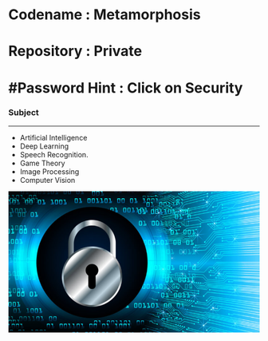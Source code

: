 # Codename : Metamorphosis
# Repository : Private
# #Password Hint : Click on Security 

### Subject 
---
- Artificial Intelligence 
- Deep Learning 
- Speech Recognition.
- Game Theory
- Image Processing
- Computer Vision


[![Metamorphosis](private.jpg)](https://projecteuler.net/problem=49)
